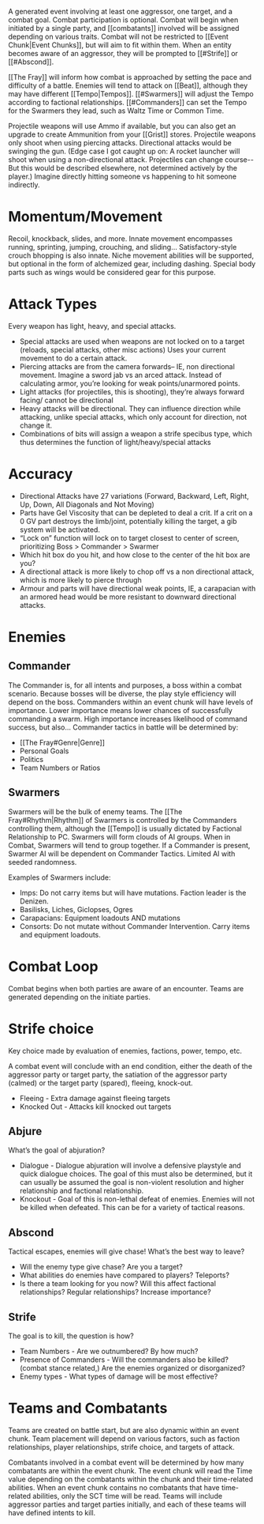 A generated event involving at least one aggressor, one target, and a combat goal. Combat participation is optional. Combat will begin when initiated by a single party, and [[combatants]] involved will be assigned depending on various traits. Combat will not be restricted to [[Event Chunk|Event Chunks]], but will aim to fit within them. When an entity becomes aware of an aggressor, they will be prompted to [[#Strife]] or [[#Abscond]].

[[The Fray]] will inform how combat is approached by setting the pace and difficulty of a battle. Enemies will tend to attack on [[Beat]], although they may have different [[Tempo|Tempos]]. [[#Swarmers]] will adjust the Tempo according to factional relationships. [[#Commanders]] can set the Tempo for the Swarmers they lead, such as Waltz Time or Common Time.

Projectile weapons will use Ammo if available, but you can also get an upgrade to create Ammunition from your [[Grist]] stores. Projectile weapons only shoot when using piercing attacks. Directional attacks would be swinging the gun. (Edge case I got caught up on: A rocket launcher will shoot when using a non-directional attack. Projectiles can change course-- But this would be described elsewhere, not determined actively by the player.) Imagine directly hitting someone vs happening to hit someone indirectly.

# Momentum/Movement

Recoil, knockback, slides, and more. Innate movement encompasses running, sprinting, jumping, crouching, and sliding… Satisfactory-style crouch bhopping is also innate. Niche movement abilities will be supported, but optional in the form of alchemized gear, including dashing. Special body parts such as wings would be considered gear for this purpose.

# Attack Types

Every weapon has light, heavy, and special attacks.
+ Special attacks are used when weapons are not locked on to a target (reloads, special attacks, other misc actions) Uses your current movement to do a certain attack.
+ Piercing attacks are from the camera forwards– IE, non directional movement. Imagine a sword jab vs an arced attack. Instead of calculating armor, you’re looking for weak points/unarmored points. 
+ Light attacks (for projectiles, this is shooting), they’re always forward facing/ cannot be directional
+ Heavy attacks will be directional. They can influence direction while attacking, unlike special attacks, which only account for direction, not change it.
+ Combinations of bits will assign a weapon a strife specibus type, which thus determines the function of light/heavy/special attacks

# Accuracy

+ Directional Attacks have 27 variations (Forward, Backward, Left, Right, Up, Down, All Diagonals and Not Moving)
+ Parts have Gel Viscosity that can be depleted to deal a crit. If a crit on a 0 GV part destroys the limb/joint, potentially killing the target, a gib system will be activated.
+ “Lock on” function will lock on to target closest to center of screen, prioritizing Boss > Commander > Swarmer
+ Which hit box do you hit, and how close to the center of the hit box are you? 
+ A directional attack is more likely to chop off vs a non directional attack, which is more likely to pierce through
+ Armour and parts will have directional weak points, IE, a carapacian with an armored head would be more resistant to downward directional attacks.

# Enemies

## Commander

The Commander is, for all intents and purposes, a boss within a combat scenario. Because bosses will be diverse, the play style efficiency will depend on the boss. Commanders within an event chunk will have levels of importance. Lower importance means lower chances of successfully commanding a swarm. High importance increases likelihood of command success, but also… Commander tactics in battle will be determined by:
+ [[The Fray#Genre|Genre]]
+ Personal Goals
+ Politics
+ Team Numbers or Ratios

## Swarmers

Swarmers will be the bulk of enemy teams. The [[The Fray#Rhythm|Rhythm]] of Swarmers is controlled by the Commanders controlling them, although the [[Tempo]] is usually dictated by Factional Relationship to PC. Swarmers will form clouds of AI groups. When in Combat, Swarmers will tend to group together. If a Commander is present, Swarmer AI will be dependent on Commander Tactics. Limited AI with seeded randomness.

Examples of Swarmers include:
+ Imps: Do not carry items but will have mutations. Faction leader is the Denizen.
+ Basilisks, Liches, Giclopses, Ogres
+ Carapacians: Equipment loadouts AND mutations
+ Consorts: Do not mutate without Commander Intervention. Carry items and equipment loadouts.

# Combat Loop

Combat begins when both parties are aware of an encounter. Teams are generated depending on the initiate parties.

# Strife choice

Key choice made by evaluation of enemies, factions, power, tempo, etc.

A combat event will conclude with an end condition, either the death of the aggressor party or target party, the satiation of the aggressor party (calmed) or the target party (spared), fleeing, knock-out.
+ Fleeing - Extra damage against fleeing targets
+ Knocked Out - Attacks kill knocked out targets

## Abjure

What’s the goal of abjuration?

+ Dialogue - Dialogue abjuration will involve a defensive playstyle and quick dialogue choices. The goal of this must also be determined, but it can usually be assumed the goal is non-violent resolution and higher relationship and factional relationship.
+ Knockout - Goal of this is non-lethal defeat of enemies. Enemies will not be killed when defeated. This can be for a variety of tactical reasons.

## Abscond

Tactical escapes, enemies will give chase! What’s the best way to leave?

+ Will the enemy type give chase? Are you a target?
+ What abilities do enemies have compared to players? Teleports?
+ Is there a team looking for you now? Will this affect factional relationships? Regular relationships? Increase importance?

## Strife

The goal is to kill, the question is how?

+ Team Numbers - Are we outnumbered? By how much?
+ Presence of Commanders - Will the commanders also be killed? (combat stance related,) Are the enemies organized or disorganized?
+ Enemy types - What types of damage will be most effective?

# Teams and Combatants

Teams are created on battle start, but are also dynamic within an event chunk. Team placement will depend on various factors, such as faction relationships, player relationships, strife choice, and targets of attack. 

Combatants involved in a combat event will be determined by how many combatants are within the event chunk. The event chunk will read the Time value depending on the combatants within the chunk and their time-related abilities. When an event chunk contains no combatants that have time-related abilities, only the SCT time will be read.
Teams will include aggressor parties and target parties initially, and each of these teams will have defined intents to kill.